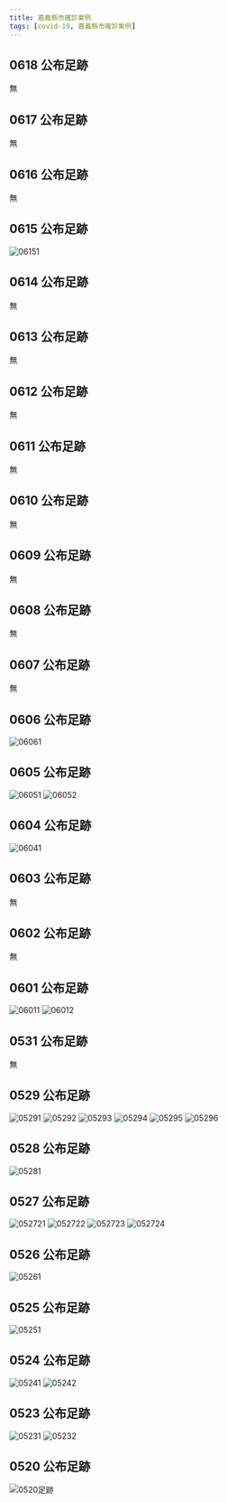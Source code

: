 ```yaml
---
title: 嘉義縣市確診案例
tags: [covid-19, 嘉義縣市確診案例]
---
```

## 0618 公布足跡
無
## 0617 公布足跡
無
## 0616 公布足跡
無
## 0615 公布足跡
![06151](https://extws.cyhg.gov.tw/001/Upload/1462/relpic/15690/213469/b788af1c-4983-4477-bdd1-80a82b9a5e90.jpg)
## 0614 公布足跡
無
## 0613 公布足跡
無
## 0612 公布足跡
無
## 0611 公布足跡
無
## 0610 公布足跡
無
## 0609 公布足跡
無
## 0608 公布足跡
無
## 0607 公布足跡
無
## 0606 公布足跡
![06061](https://icmp-ws.chiayi.gov.tw/001/Upload/399/relpic/9149/613521/b6859dec-86d9-4bed-b1b3-6f43d78a5613.png)
## 0605 公布足跡
![06051](https://extws.cyhg.gov.tw/001/Upload/1462/relpic/15690/212556/42e1859f-1fe2-448b-805d-6e2375e24551.jpg)
![06052](https://extws.cyhg.gov.tw/001/Upload/1462/relpic/15690/212556/f834efcc-6f6a-4dff-87a4-efb607da54a6.jpg)
## 0604 公布足跡
![06041](https://extws.cyhg.gov.tw/Download.ashx?u=LzAwMS9VcGxvYWQvMTQ2Mi9ja2ZpbGUvN2NlZDBlYWUtNTFlNS00ODY2LThlZmMtZTcxMmE5NjZiMzkzQDEwMjR4NzY4LmpwZw%3d%3d&n=5oqV5b2x54mHMS5qcGc%3d&Icon=.jpg)
## 0603 公布足跡
無
## 0602 公布足跡
無
## 0601 公布足跡
![06011](https://extws.cyhg.gov.tw/001/Upload/1462/relpic/15690/212146/6dfdaf8d-baf0-446e-b81a-726228abf580.jpg)
![06012](https://extws.cyhg.gov.tw/001/Upload/1462/relpic/15690/212146/fbc00440-18e4-426e-9733-2983ffa76e45.jpg)
## 0531 公布足跡
無
## 0529 公布足跡
![05291](https://extws.cyhg.gov.tw/001/Upload/1462/relpic/15690/211790/e0dd53e1-b69b-4105-97d3-2674df973ee7.jpg)
![05292](https://extws.cyhg.gov.tw/001/Upload/1462/relpic/15690/211790/1ca03cdf-f694-40cc-aaa2-fd871dff7d66.jpg)
![05293](https://extws.cyhg.gov.tw/001/Upload/1462/relpic/15690/211790/53d7eaee-ce26-49e9-a7a8-6455a75ab0a5.jpg)
![05294](https://extws.cyhg.gov.tw/001/Upload/1462/relpic/15690/211790/19d041e1-e873-41b8-b7da-9800d8be6633.jpg)
![05295](https://extws.cyhg.gov.tw/001/Upload/1462/relpic/15690/211790/517fa445-37ad-42a0-8d02-b324a229dfc6.jpg)
![05296](https://extws.cyhg.gov.tw/001/Upload/1462/relpic/15690/211790/fc9055c4-fbd5-4119-8be1-f03fbb38ec9a.jpg)
## 0528 公布足跡
![05281](https://icmp-ws.chiayi.gov.tw/001/Upload/399/relpic/9149/612976/06423596-dab1-4210-9d38-43b21a088786.png)
## 0527 公布足跡

![052721](https://icmp-ws.chiayi.gov.tw/001/Upload/399/relpic/9149/612911/0e7b3a6f-68b2-4cb6-af65-503a0596ced8.jpg)
![052722](https://icmp-ws.chiayi.gov.tw/001/Upload/399/relpic/9149/612911/2784e550-a169-4744-8505-c5e104c867fb.jpg)
![052723](https://icmp-ws.chiayi.gov.tw/001/Upload/399/relpic/9149/612911/dd204c5f-3987-42b8-b411-b701dc25d1c9.jpg)
![052724](https://icmp-ws.chiayi.gov.tw/001/Upload/399/relpic/9149/612911/61c38097-a675-4145-a897-906ff17faa0c.jpg)
## 0526 公布足跡
![05261](https://icmp-ws.chiayi.gov.tw/001/Upload/399/relpic/9149/612859/dd639d31-1739-481c-893d-a77291c35ca1.jpg)
## 0525 公布足跡
![05251](https://icmp-ws.chiayi.gov.tw/001/Upload/399/relpic/9149/612793/aadde6f6-a2e0-4275-999a-a8d7e082a86e.jpg)
## 0524 公布足跡
![05241](https://icmp-ws.chiayi.gov.tw/001/Upload/399/relpic/9149/612728/2f77d076-ceef-4613-9597-2e8a681c0a51.jpg)
![05242](https://icmp-ws.chiayi.gov.tw/001/Upload/399/relpic/9149/612728/66fabe9a-c3bf-4553-ba37-651cfa631e74.jpg)
## 0523 公布足跡
![05231](https://icmp-ws.chiayi.gov.tw/001/Upload/399/relpic/9149/612686/22fd90fd-c91c-45ee-aab4-3c2e1f6af4f1.jpg)
![05232](https://s.newtalk.tw/album/news/578/60aa058c0dbc3.jpg)
## 0520 公布足跡
![0520足跡](https://images.chinatimes.com/newsphoto/2021-05-20/1024/20210520004731.jpg)
